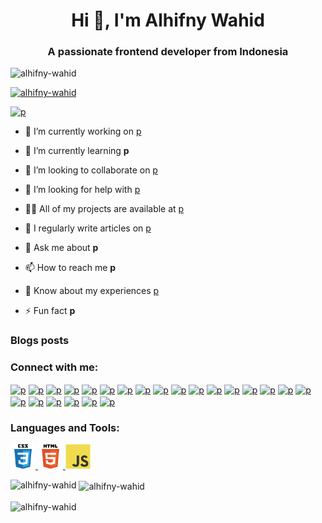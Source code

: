 <h1 align="center">Hi 👋, I'm Alhifny Wahid</h1>
<h3 align="center">A passionate frontend developer from Indonesia</h3>

<p align="left"> <img src="https://komarev.com/ghpvc/?username=alhifny-wahid&label=Profile%20views&color=0e75b6&style=flat" alt="alhifny-wahid" /> </p>

<p align="left"> <a href="https://github.com/ryo-ma/github-profile-trophy"><img src="https://github-profile-trophy.vercel.app/?username=alhifny-wahid" alt="alhifny-wahid" /></a> </p>

<p align="left"> <a href="https://twitter.com/p" target="blank"><img src="https://img.shields.io/twitter/follow/p?logo=twitter&style=for-the-badge" alt="p" /></a> </p>

- 🔭 I’m currently working on [p](p)

- 🌱 I’m currently learning **p**

- 👯 I’m looking to collaborate on [p](p)

- 🤝 I’m looking for help with [p](p)

- 👨‍💻 All of my projects are available at [p](p)

- 📝 I regularly write articles on [p](p)

- 💬 Ask me about **p**

- 📫 How to reach me **p**

- 📄 Know about my experiences [p](p)

- ⚡ Fun fact **p**

### Blogs posts
<!-- BLOG-POST-LIST:START -->
<!-- BLOG-POST-LIST:END -->

<h3 align="left">Connect with me:</h3>
<p align="left">
<a href="https://codepen.io/p" target="blank"><img align="center" src="https://raw.githubusercontent.com/rahuldkjain/github-profile-readme-generator/master/src/images/icons/Social/codepen.svg" alt="p" height="30" width="40" /></a>
<a href="https://dev.to/p" target="blank"><img align="center" src="https://raw.githubusercontent.com/rahuldkjain/github-profile-readme-generator/master/src/images/icons/Social/devto.svg" alt="p" height="30" width="40" /></a>
<a href="https://twitter.com/p" target="blank"><img align="center" src="https://raw.githubusercontent.com/rahuldkjain/github-profile-readme-generator/master/src/images/icons/Social/twitter.svg" alt="p" height="30" width="40" /></a>
<a href="https://linkedin.com/in/p" target="blank"><img align="center" src="https://raw.githubusercontent.com/rahuldkjain/github-profile-readme-generator/master/src/images/icons/Social/linked-in-alt.svg" alt="p" height="30" width="40" /></a>
<a href="https://stackoverflow.com/users/p" target="blank"><img align="center" src="https://raw.githubusercontent.com/rahuldkjain/github-profile-readme-generator/master/src/images/icons/Social/stack-overflow.svg" alt="p" height="30" width="40" /></a>
<a href="https://codesandbox.com/p" target="blank"><img align="center" src="https://raw.githubusercontent.com/rahuldkjain/github-profile-readme-generator/master/src/images/icons/Social/codesandbox.svg" alt="p" height="30" width="40" /></a>
<a href="https://kaggle.com/p" target="blank"><img align="center" src="https://raw.githubusercontent.com/rahuldkjain/github-profile-readme-generator/master/src/images/icons/Social/kaggle.svg" alt="p" height="30" width="40" /></a>
<a href="https://fb.com/p" target="blank"><img align="center" src="https://raw.githubusercontent.com/rahuldkjain/github-profile-readme-generator/master/src/images/icons/Social/facebook.svg" alt="p" height="30" width="40" /></a>
<a href="https://instagram.com/p" target="blank"><img align="center" src="https://raw.githubusercontent.com/rahuldkjain/github-profile-readme-generator/master/src/images/icons/Social/instagram.svg" alt="p" height="30" width="40" /></a>
<a href="https://dribbble.com/p" target="blank"><img align="center" src="https://raw.githubusercontent.com/rahuldkjain/github-profile-readme-generator/master/src/images/icons/Social/dribbble.svg" alt="p" height="30" width="40" /></a>
<a href="https://www.behance.net/p" target="blank"><img align="center" src="https://raw.githubusercontent.com/rahuldkjain/github-profile-readme-generator/master/src/images/icons/Social/behance.svg" alt="p" height="30" width="40" /></a>
<a href="https://hashnode.com/p" target="blank"><img align="center" src="https://raw.githubusercontent.com/rahuldkjain/github-profile-readme-generator/master/src/images/icons/Social/hashnode.svg" alt="p" height="30" width="40" /></a>
<a href="https://medium.com/p" target="blank"><img align="center" src="https://raw.githubusercontent.com/rahuldkjain/github-profile-readme-generator/master/src/images/icons/Social/medium.svg" alt="p" height="30" width="40" /></a>
<a href="https://www.youtube.com/c/p" target="blank"><img align="center" src="https://raw.githubusercontent.com/rahuldkjain/github-profile-readme-generator/master/src/images/icons/Social/youtube.svg" alt="p" height="30" width="40" /></a>
<a href="https://www.codechef.com/users/p" target="blank"><img align="center" src="https://cdn.jsdelivr.net/npm/simple-icons@3.1.0/icons/codechef.svg" alt="p" height="30" width="40" /></a>
<a href="https://www.hackerrank.com/p" target="blank"><img align="center" src="https://raw.githubusercontent.com/rahuldkjain/github-profile-readme-generator/master/src/images/icons/Social/hackerrank.svg" alt="p" height="30" width="40" /></a>
<a href="https://codeforces.com/profile/p" target="blank"><img align="center" src="https://raw.githubusercontent.com/rahuldkjain/github-profile-readme-generator/master/src/images/icons/Social/codeforces.svg" alt="p" height="30" width="40" /></a>
<a href="https://www.leetcode.com/p" target="blank"><img align="center" src="https://raw.githubusercontent.com/rahuldkjain/github-profile-readme-generator/master/src/images/icons/Social/leet-code.svg" alt="p" height="30" width="40" /></a>
<a href="https://www.hackerearth.com/p" target="blank"><img align="center" src="https://raw.githubusercontent.com/rahuldkjain/github-profile-readme-generator/master/src/images/icons/Social/hackerearth.svg" alt="p" height="30" width="40" /></a>
<a href="https://auth.geeksforgeeks.org/user/p" target="blank"><img align="center" src="https://raw.githubusercontent.com/rahuldkjain/github-profile-readme-generator/master/src/images/icons/Social/geeks-for-geeks.svg" alt="p" height="30" width="40" /></a>
<a href="https://www.topcoder.com/members/p" target="blank"><img align="center" src="https://raw.githubusercontent.com/rahuldkjain/github-profile-readme-generator/master/src/images/icons/Social/topcoder.svg" alt="p" height="30" width="40" /></a>
<a href="https://discord.gg/p" target="blank"><img align="center" src="https://raw.githubusercontent.com/rahuldkjain/github-profile-readme-generator/master/src/images/icons/Social/discord.svg" alt="p" height="30" width="40" /></a>
<a href="/p" target="blank"><img align="center" src="https://raw.githubusercontent.com/rahuldkjain/github-profile-readme-generator/master/src/images/icons/Social/rss.svg" alt="p" height="30" width="40" /></a>
</p>

<h3 align="left">Languages and Tools:</h3>
<p align="left"> <a href="https://www.w3schools.com/css/" target="_blank" rel="noreferrer"> <img src="https://raw.githubusercontent.com/devicons/devicon/master/icons/css3/css3-original-wordmark.svg" alt="css3" width="40" height="40"/> </a> <a href="https://www.w3.org/html/" target="_blank" rel="noreferrer"> <img src="https://raw.githubusercontent.com/devicons/devicon/master/icons/html5/html5-original-wordmark.svg" alt="html5" width="40" height="40"/> </a> <a href="https://developer.mozilla.org/en-US/docs/Web/JavaScript" target="_blank" rel="noreferrer"> <img src="https://raw.githubusercontent.com/devicons/devicon/master/icons/javascript/javascript-original.svg" alt="javascript" width="40" height="40"/> </a> </p>

<p><img align="left" src="https://github-readme-stats.vercel.app/api/top-langs?username=alhifny-wahid&show_icons=true&locale=en&layout=compact" alt="alhifny-wahid" /></p>

<p>&nbsp;<img align="center" src="https://github-readme-stats.vercel.app/api?username=alhifny-wahid&show_icons=true&locale=en" alt="alhifny-wahid" /></p>

<p><img align="center" src="https://github-readme-streak-stats.herokuapp.com/?user=alhifny-wahid&" alt="alhifny-wahid" /></p>
